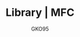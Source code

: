 ---
name: MFC
lang: en
layout: docs
author: GKO95
category: Library
title: "Library | MFC"
logo: "/assets/images/logo/logo-mfc.png"
summary: "."
order: 0x00
---